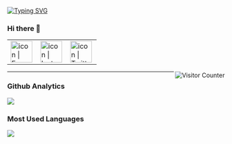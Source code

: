 <a href="https://git.io/typing-svg"><img src="https://readme-typing-svg.herokuapp.com?font=Fira+Code&pause=1000&color=2242F7&background=2DFFAF00&width=435&lines=Hello+%2C+Visitor+!%F0%9F%92%96;I'm+Rushil+from+Taiwan." alt="Typing SVG" /></a>
### Hi there 👋

<!--
**MK1014/MK1014** is a ✨ _special_ ✨ repository because its `README.md` (this file) appears on your GitHub profile.

Here are some ideas to get you started:

- 🔭 I’m currently working on ...
- 🌱 I’m currently learning ...
- 👯 I’m looking to collaborate on ...
- 🤔 I’m looking for help with ...
- 💬 Ask me about ...
- 📫 How to reach me: ...
- 😄 Pronouns: ...
- ⚡ Fun fact: ...
-->

<!--表格還未修改-->
<table>
  <tbody>
    <tr>
      <td><a href="https://www.facebook.com/htchu.taiwan"><img align="left" src="https://user-images.githubusercontent.com/8935531/161361100-1fe2b952-4a79-48ec-8646-58f1f4f9738c.gif" alt="icon | Facebook" width="50"/></a></td>
      <td><a href="https://www.instagram.com/htchu.taiwan/"><img align="left" src="https://user-images.githubusercontent.com/8935531/161361084-a010cae7-5b98-4d09-a189-03862dc6e86e.gif" alt="icon | Instagram" width="50"/></a></td>
      <td><a href="https://twitter.com/htchu.taiwan"><img align="left" src="https://user-images.githubusercontent.com/8935531/161361040-8733e89d-61cd-40c5-b5f1-b02c75896e99.gif" alt="icon | Twitter" width="50"/></a></td>
    </tr>
  </tbody>
</table>


<img align="right" alt="Visitor Counter" src="https://komarev.com/ghpvc/?username=MK1014&style=flat-square&&label=Profile+Views&color=50A1FF">


---

### Github Analytics
<a href="https://github.com/MK1014">
  <img src="https://github-readme-stats.vercel.app/api?username=MK1014&count_private=true&show_icons=true&include_all_commits=true" />
</a>

### Most Used Languages
<a href="https://github.com/MK1014">
  <img src="https://github-readme-stats.vercel.app/api/top-langs/?username=MK1014&layout=compact&hide=HTML,CSS,Stylus,CoffeeScript,EJS&langs_count=10" />
</a>
